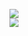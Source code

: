 [![](https://img.shields.io/badge/Made%20With-Github%20Spray-lightgrey.svg?style=for-the-badge&logo=github)](https://github.com/Annihil/github-spray#3746)  
[![](https://i.imgur.com/2DrTn0Z.gif)](https://github.com/Annihil/github-spray)